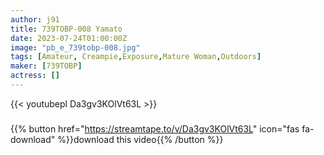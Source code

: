 ```yaml
---
author: j91
title: 739TOBP-008 Yamato
date: 2023-07-24T01:00:00Z
image: "pb_e_739tobp-008.jpg"
tags: [Amateur, Creampie,Exposure,Mature Woman,Outdoors]
maker: [739TOBP]
actress: []
---
```



{{< youtubepl Da3gv3KOlVt63L >}}
###

{{% button href="https://streamtape.to/v/Da3gv3KOlVt63L" icon="fas fa-download" %}}download this video{{% /button %}}

